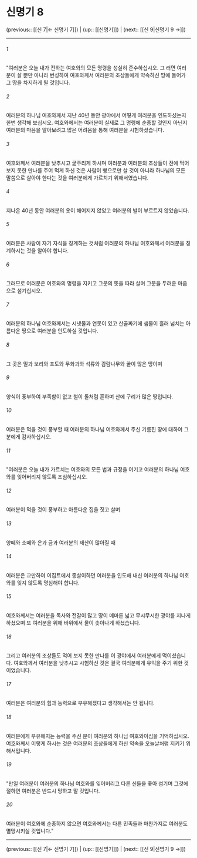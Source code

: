 # 신명기 8

(previous:: [[신 7|← 신명기 7]]) | (up:: [[신명기]]) | (next:: [[신 9|신명기 9 →]])

***




###### 1 

"여러분은 오늘 내가 전하는 여호와의 모든 명령을 성실히 준수하십시오. 그 러면 여러분이 살 뿐만 아니라 번성하여 여호와께서 여러분의 조상들에게 약속하신 땅에 들어가 그 땅을 차지하게 될 것입니다. 



###### 2 

여러분의 하나님 여호와께서 지난 40년 동안 광야에서 어떻게 여러분을 인도하셨는지 한번 생각해 보십시오. 여호와께서는 여러분이 실제로 그 명령에 순종할 것인지 아닌지 여러분의 마음을 알아보려고 많은 어려움을 통해 여러분을 시험하셨습니다. 



###### 3 

여호와께서 여러분을 낮추시고 굶주리게 하시며 여러분과 여러분의 조상들이 전에 먹어 보지 못한 만나를 주어 먹게 하신 것은 사람이 빵으로만 살 것이 아니라 하나님의 모든 말씀으로 살아야 한다는 것을 여러분에게 가르치기 위해서였습니다. 



###### 4 

지나온 40년 동안 여러분의 옷이 해어지지 않았고 여러분의 발이 부르트지 않았습니다. 



###### 5 

여러분은 사람이 자기 자식을 징계하는 것처럼 여러분의 하나님 여호와께서 여러분을 징계하시는 것을 알아야 합니다. 



###### 6 

그러므로 여러분은 여호와의 명령을 지키고 그분의 뜻을 따라 살며 그분을 두려운 마음으로 섬기십시오. 



###### 7 

여러분의 하나님 여호와께서는 시냇물과 연못이 있고 산골짜기에 샘물이 흘러 넘치는 아름다운 땅으로 여러분을 인도하실 것입니다. 



###### 8 

그 곳은 밀과 보리와 포도와 무화과와 석류와 감람나무와 꿀이 많은 땅이며 



###### 9 

양식이 풍부하여 부족함이 없고 철이 돌처럼 흔하며 산에 구리가 많은 땅입니다. 



###### 10 

여러분은 먹을 것이 풍부할 때 여러분의 하나님 여호와께서 주신 기름진 땅에 대하여 그분에게 감사하십시오. 



###### 11 

"여러분은 오늘 내가 가르치는 여호와의 모든 법과 규정을 어기고 여러분의 하나님 여호와를 잊어버리지 않도록 조심하십시오. 



###### 12 

여러분이 먹을 것이 풍부하고 아름다운 집을 짓고 살며 



###### 13 

양떼와 소떼와 은과 금과 여러분의 재산이 많아질 때 



###### 14 

여러분은 교만하여 이집트에서 종살이하던 여러분을 인도해 내신 여러분의 하나님 여호와를 잊지 않도록 명심해야 합니다. 



###### 15 

여호와께서는 여러분을 독사와 전갈이 많고 땅이 메마른 넓고 무시무시한 광야를 지나게 하셨으며 또 여러분을 위해 바위에서 물이 솟아나게 하셨습니다. 



###### 16 

그리고 여러분의 조상들도 먹어 보지 못한 만나를 이 광야에서 여러분에게 먹이셨습니다. 여호와께서 여러분을 낮추시고 시험하신 것은 결국 여러분에게 유익을 주기 위한 것이었습니다. 



###### 17 

여러분은 여러분의 힘과 능력으로 부유해졌다고 생각해서는 안 됩니다. 



###### 18 

여러분에게 부유해지는 능력을 주신 분이 여러분의 하나님 여호와이심을 기억하십시오. 여호와께서 이렇게 하시는 것은 여러분의 조상들에게 하신 약속을 오늘날처럼 지키기 위해서입니다. 



###### 19 

"만일 여러분이 여러분의 하나님 여호와를 잊어버리고 다른 신들을 좇아 섬기며 그것에 절하면 여러분은 반드시 망하고 말 것입니다. 



###### 20 

여러분이 여호와께 순종하지 않으면 여호와께서는 다른 민족들과 마찬가지로 여러분도 멸망시키실 것입니다."

***

(previous:: [[신 7|← 신명기 7]]) | (up:: [[신명기]]) | (next:: [[신 9|신명기 9 →]])
